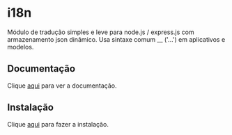 # i18n

Módulo de tradução simples e leve para node.js / express.js com armazenamento json dinâmico. Usa sintaxe comum __ ('...') em aplicativos e modelos.

## Documentação

Clique [aqui](https://github.com/mashpie/i18n-node) para ver a documentação.

## Instalação

Clique [aqui](https://www.npmjs.com/package/i18n) para fazer a instalação.

